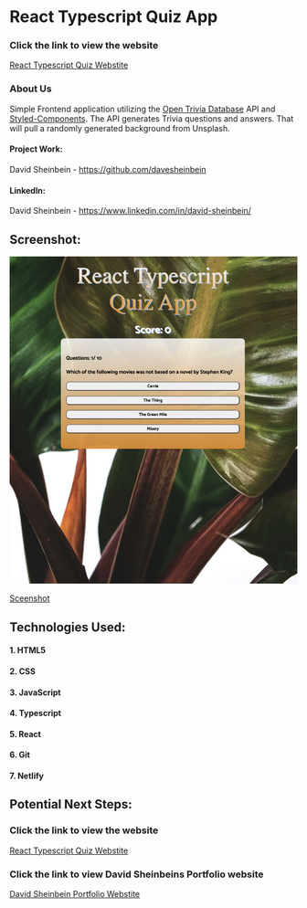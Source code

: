 # **React Typescript Quiz App**

### Click the link to view the website

[React Typescript Quiz Webstite](https://react-typescript-quiz-app.netlify.app/)

### About Us

Simple Frontend application utilizing the [Open Trivia Database](https://opentdb.com/) API and [Styled-Components](https://styled-components.com/). The API generates Trivia questions and answers. That will pull a randomly generated background from Unsplash.

#### Project Work:

David Sheinbein - https://github.com/davesheinbein

#### LinkedIn:

David Sheinbein - https://www.linkedin.com/in/david-sheinbein/

## Screenshot:

![Sceenshot](screenshots/typescriptQuizScreenshot.png)

[Sceenshot](https://imgur.com/h7YQPkP)

## Technologies Used:

#### 1. HTML5

#### 2. CSS

#### 3. JavaScript

#### 4. Typescript

#### 5. React

#### 6. Git

#### 7. Netlify

## Potential Next Steps:

### Click the link to view the website

[React Typescript Quiz Webstite](https://react-typescript-quiz-app.netlify.app/)

### Click the link to view David Sheinbeins Portfolio website

[David Sheinbein Portfolio Webstite](http://www.davidsheinbeinportfolio.com/)
